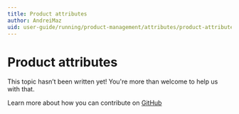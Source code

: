 ```yaml
---
title: Product attributes
author: AndreiMaz
uid: user-guide/running/product-management/attributes/product-attributes
---
```

# Product attributes

This topic hasn’t been written yet! You're more than welcome to help us with that.

Learn more about how you can contribute on [GitHub](https://github.com/nopSolutions/nopCommerce-Docs/blob/master/CONTRIBUTING.md)